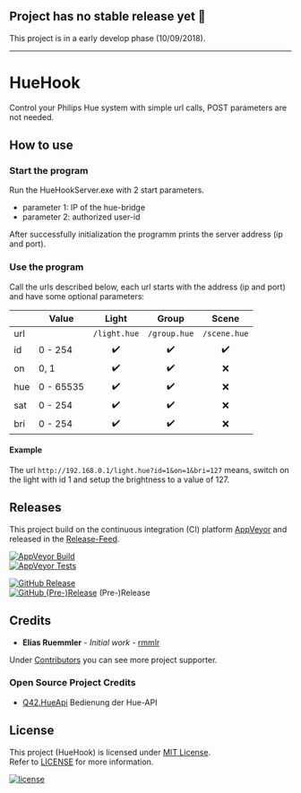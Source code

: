 ## Project has no stable release yet :construction:

This project is in a early develop phase (10/09/2018).

---

# HueHook
Control your Philips Hue system with simple url calls, POST parameters are not needed.


## How to use

### Start the program
Run the HueHookServer.exe with 2 start parameters.
* parameter 1: IP of the hue-bridge
* parameter 2: authorized user-id

After successfully initialization the programm prints the server address (ip and port).

### Use the program

Call the urls described below, each url starts with the address (ip and port) and have some optional parameters:

|   |Value    |Light             |Group             |Scene             |
|---|---------|:----------------:|:----------------:|:----------------:|
|url|         |`/light.hue`      |`/group.hue`      |`/scene.hue`      |
|id |0 - 254  |:heavy_check_mark:|:heavy_check_mark:|:heavy_check_mark:|
|on |0, 1     |:heavy_check_mark:|:heavy_check_mark:|:x:               |
|hue|0 - 65535|:heavy_check_mark:|:heavy_check_mark:|:x:               |
|sat|0 - 254  |:heavy_check_mark:|:heavy_check_mark:|:x:               |
|bri|0 - 254  |:heavy_check_mark:|:heavy_check_mark:|:x:               |

#### Example
The url `http://192.168.0.1/light.hue?id=1&on=1&bri=127` means, switch on the light with id 1 and setup the brightness to a value of 127.


## Releases
This project build on the continuous integration (CI) platform [AppVeyor](https://www.appveyor.com/) and released in the [Release-Feed](https://github.com/rmmlr/HueHook/releases).

[![AppVeyor Build](https://img.shields.io/appveyor/ci/rmmlr/huehook.svg)](https://ci.appveyor.com/project/rmmlr/huehook)  
[![AppVeyor Tests](https://img.shields.io/appveyor/tests/rmmlr/HueHook/master.svg)](https://ci.appveyor.com/project/rmmlr/HueHook/build/tests)

[![GitHub Release](https://img.shields.io/github/release/rmmlr/huehook.svg)](https://github.com/rmmlr/huehook/releases/latest)  
[![GitHub (Pre-)Release](https://img.shields.io/github/release/rmmlr/huehook/all.svg)](https://github.com/rmmlr/huehook/releases) (Pre-)Release



## Credits

* **Elias Ruemmler** - *Initial work* - [rmmlr](https://github.com/rmmlr)

Under [Contributors](https://github.com/rmmlr/HueHook/contributors) you can see more project supporter.

### Open Source Project Credits

* [Q42.HueApi](https://github.com/Q42/Q42.HueApi) Bedienung der Hue-API

## License

This project (HueHook) is licensed under  [MIT License](http://www.opensource.org/licenses/mit-license.php "Read more about the MIT license form").  
Refer to [LICENSE](https://github.com/rmmlr/HueHook/blob/master/LICENSE.txt) for more information.

[![license](https://img.shields.io/github/license/rmmlr/HueHook.svg)](https://github.com/rmmlr/HueHook/blob/master/LICENSE.txt) 
